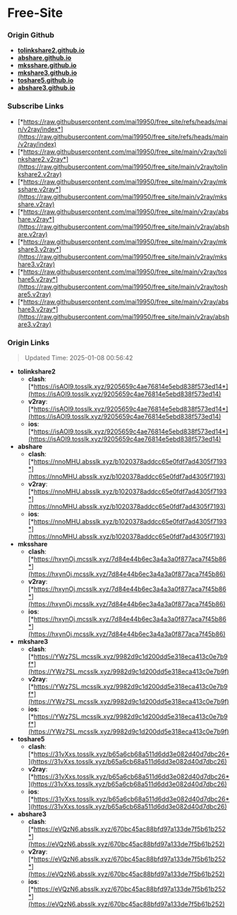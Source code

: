 # Free-Site

### Origin Github

- [**tolinkshare2.github.io**](https://github.com/tolinkshare2/tolinkshare2.github.io)
- [**abshare.github.io**](https://github.com/abshare/abshare.github.io)
- [**mksshare.github.io**](https://github.com/mksshare/mksshare.github.io)
- [**mkshare3.github.io**](https://github.com/mkshare3/mkshare3.github.io)
- [**toshare5.github.io**](https://github.com/toshare5/toshare5.github.io)
- [**abshare3.github.io**](https://github.com/abshare3/abshare3.github.io)

### Subscribe Links

- [*https://raw.githubusercontent.com/mai19950/free_site/refs/heads/main/v2ray/index*](https://raw.githubusercontent.com/mai19950/free_site/refs/heads/main/v2ray/index)
- [*https://raw.githubusercontent.com/mai19950/free_site/main/v2ray/tolinkshare2.v2ray*](https://raw.githubusercontent.com/mai19950/free_site/main/v2ray/tolinkshare2.v2ray)
- [*https://raw.githubusercontent.com/mai19950/free_site/main/v2ray/mksshare.v2ray*](https://raw.githubusercontent.com/mai19950/free_site/main/v2ray/mksshare.v2ray)
- [*https://raw.githubusercontent.com/mai19950/free_site/main/v2ray/abshare.v2ray*](https://raw.githubusercontent.com/mai19950/free_site/main/v2ray/abshare.v2ray)
- [*https://raw.githubusercontent.com/mai19950/free_site/main/v2ray/mkshare3.v2ray*](https://raw.githubusercontent.com/mai19950/free_site/main/v2ray/mkshare3.v2ray)
- [*https://raw.githubusercontent.com/mai19950/free_site/main/v2ray/toshare5.v2ray*](https://raw.githubusercontent.com/mai19950/free_site/main/v2ray/toshare5.v2ray)
- [*https://raw.githubusercontent.com/mai19950/free_site/main/v2ray/abshare3.v2ray*](https://raw.githubusercontent.com/mai19950/free_site/main/v2ray/abshare3.v2ray)

### Origin Links

> Updated Time: 2025-01-08 00:56:42

- **tolinkshare2**
  - **clash**: [*https://isAOl9.tosslk.xyz/9205659c4ae76814e5ebd838f573ed14*](https://isAOl9.tosslk.xyz/9205659c4ae76814e5ebd838f573ed14)
  - **v2ray**: [*https://isAOl9.tosslk.xyz/9205659c4ae76814e5ebd838f573ed14*](https://isAOl9.tosslk.xyz/9205659c4ae76814e5ebd838f573ed14)
  - **ios**: [*https://isAOl9.tosslk.xyz/9205659c4ae76814e5ebd838f573ed14*](https://isAOl9.tosslk.xyz/9205659c4ae76814e5ebd838f573ed14)
- **abshare**
  - **clash**: [*https://nnoMHU.absslk.xyz/b1020378addcc65e0fdf7ad4305f7193*](https://nnoMHU.absslk.xyz/b1020378addcc65e0fdf7ad4305f7193)
  - **v2ray**: [*https://nnoMHU.absslk.xyz/b1020378addcc65e0fdf7ad4305f7193*](https://nnoMHU.absslk.xyz/b1020378addcc65e0fdf7ad4305f7193)
  - **ios**: [*https://nnoMHU.absslk.xyz/b1020378addcc65e0fdf7ad4305f7193*](https://nnoMHU.absslk.xyz/b1020378addcc65e0fdf7ad4305f7193)
- **mksshare**
  - **clash**: [*https://hxynOj.mcsslk.xyz/7d84e44b6ec3a4a3a0f877aca7f45b86*](https://hxynOj.mcsslk.xyz/7d84e44b6ec3a4a3a0f877aca7f45b86)
  - **v2ray**: [*https://hxynOj.mcsslk.xyz/7d84e44b6ec3a4a3a0f877aca7f45b86*](https://hxynOj.mcsslk.xyz/7d84e44b6ec3a4a3a0f877aca7f45b86)
  - **ios**: [*https://hxynOj.mcsslk.xyz/7d84e44b6ec3a4a3a0f877aca7f45b86*](https://hxynOj.mcsslk.xyz/7d84e44b6ec3a4a3a0f877aca7f45b86)
- **mkshare3**
  - **clash**: [*https://YWz7SL.mcsslk.xyz/9982d9c1d200dd5e318eca413c0e7b9f*](https://YWz7SL.mcsslk.xyz/9982d9c1d200dd5e318eca413c0e7b9f)
  - **v2ray**: [*https://YWz7SL.mcsslk.xyz/9982d9c1d200dd5e318eca413c0e7b9f*](https://YWz7SL.mcsslk.xyz/9982d9c1d200dd5e318eca413c0e7b9f)
  - **ios**: [*https://YWz7SL.mcsslk.xyz/9982d9c1d200dd5e318eca413c0e7b9f*](https://YWz7SL.mcsslk.xyz/9982d9c1d200dd5e318eca413c0e7b9f)
- **toshare5**
  - **clash**: [*https://31vXxs.tosslk.xyz/b65a6cb68a511d6dd3e082d40d7dbc26*](https://31vXxs.tosslk.xyz/b65a6cb68a511d6dd3e082d40d7dbc26)
  - **v2ray**: [*https://31vXxs.tosslk.xyz/b65a6cb68a511d6dd3e082d40d7dbc26*](https://31vXxs.tosslk.xyz/b65a6cb68a511d6dd3e082d40d7dbc26)
  - **ios**: [*https://31vXxs.tosslk.xyz/b65a6cb68a511d6dd3e082d40d7dbc26*](https://31vXxs.tosslk.xyz/b65a6cb68a511d6dd3e082d40d7dbc26)
- **abshare3**
  - **clash**: [*https://eVQzN6.absslk.xyz/670bc45ac88bfd97a133de7f5b61b252*](https://eVQzN6.absslk.xyz/670bc45ac88bfd97a133de7f5b61b252)
  - **v2ray**: [*https://eVQzN6.absslk.xyz/670bc45ac88bfd97a133de7f5b61b252*](https://eVQzN6.absslk.xyz/670bc45ac88bfd97a133de7f5b61b252)
  - **ios**: [*https://eVQzN6.absslk.xyz/670bc45ac88bfd97a133de7f5b61b252*](https://eVQzN6.absslk.xyz/670bc45ac88bfd97a133de7f5b61b252)
